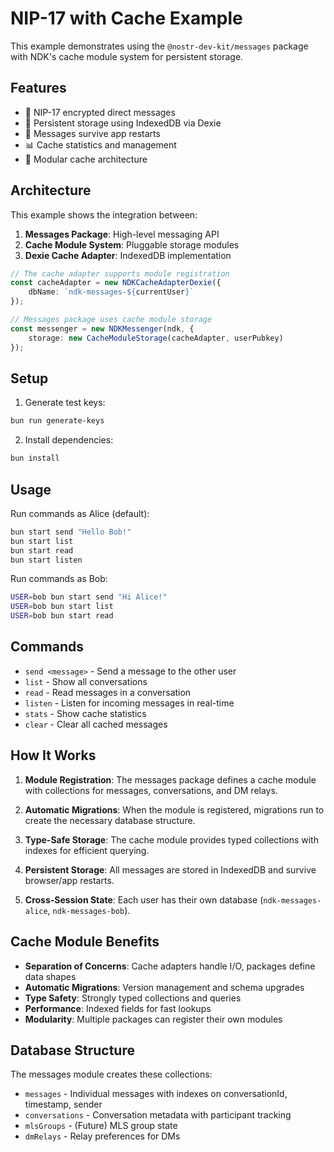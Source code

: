 # NIP-17 with Cache Example

This example demonstrates using the `@nostr-dev-kit/messages` package with NDK's cache module system for persistent storage.

## Features

- 🔐 NIP-17 encrypted direct messages
- 💾 Persistent storage using IndexedDB via Dexie
- 🔄 Messages survive app restarts
- 📊 Cache statistics and management
- 🧩 Modular cache architecture

## Architecture

This example shows the integration between:
1. **Messages Package**: High-level messaging API
2. **Cache Module System**: Pluggable storage modules
3. **Dexie Cache Adapter**: IndexedDB implementation

```typescript
// The cache adapter supports module registration
const cacheAdapter = new NDKCacheAdapterDexie({
    dbName: `ndk-messages-${currentUser}`
});

// Messages package uses cache module storage
const messenger = new NDKMessenger(ndk, {
    storage: new CacheModuleStorage(cacheAdapter, userPubkey)
});
```

## Setup

1. Generate test keys:
```bash
bun run generate-keys
```

2. Install dependencies:
```bash
bun install
```

## Usage

Run commands as Alice (default):
```bash
bun start send "Hello Bob!"
bun start list
bun start read
bun start listen
```

Run commands as Bob:
```bash
USER=bob bun start send "Hi Alice!"
USER=bob bun start list
USER=bob bun start read
```

## Commands

- `send <message>` - Send a message to the other user
- `list` - Show all conversations
- `read` - Read messages in a conversation
- `listen` - Listen for incoming messages in real-time
- `stats` - Show cache statistics
- `clear` - Clear all cached messages

## How It Works

1. **Module Registration**: The messages package defines a cache module with collections for messages, conversations, and DM relays.

2. **Automatic Migrations**: When the module is registered, migrations run to create the necessary database structure.

3. **Type-Safe Storage**: The cache module provides typed collections with indexes for efficient querying.

4. **Persistent Storage**: All messages are stored in IndexedDB and survive browser/app restarts.

5. **Cross-Session State**: Each user has their own database (`ndk-messages-alice`, `ndk-messages-bob`).

## Cache Module Benefits

- **Separation of Concerns**: Cache adapters handle I/O, packages define data shapes
- **Automatic Migrations**: Version management and schema upgrades
- **Type Safety**: Strongly typed collections and queries
- **Performance**: Indexed fields for fast lookups
- **Modularity**: Multiple packages can register their own modules

## Database Structure

The messages module creates these collections:
- `messages` - Individual messages with indexes on conversationId, timestamp, sender
- `conversations` - Conversation metadata with participant tracking
- `mlsGroups` - (Future) MLS group state
- `dmRelays` - Relay preferences for DMs